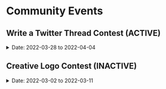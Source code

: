 # Community Events

## Write a Twitter Thread Contest (ACTIVE)

<details>
<summary>Date: 2022-03-28 to 2022-04-04</summary>

**Skills Required:** *Writing*

**Experience:** *Beginner* 

Our next incentivized testnet, Umeemania, is coming up. As we will focus on our native lending module for the testnet, we wanted to ask: how well do you know Umee? Put your knowledge to the test and share it with the community! 

**TL; DR**

Write a thread on Twitter focusing on **what Umee is and what Umee is setting out to accomplish in DeFi**. Share it on Twitter using **#MyUmeeThread** and tagging **[@Umee_CrossChain](https://twitter.com/Umee_CrossChain)** by April 4, 2022 at 15:00 UTC for a chance to win UMEE tokens!  

**Details**

Umee’s mainnet has now been live for over a month and we’ve seen success across the board, with many users taking advantage of our IBC capabilities for one. But, we want to hear what Umee is all about in your own words! 

We want you to spread the word about Umee by telling potential and existing community members **what Umee is and what Umee is setting out to accomplish in DeFi**. Here are some possible ideas to elaborate on your threads: 

- Cross Chain DeFi 
- Lending and Borrowing 
- IBC Compatibility 
- Interoperability 
- Composability 
- Debt Markets 
- Agnostic Liquidity 
- Umee Use Cases 
- Staking
- Leverage Strategies 
- And whatever else you think is important!

**Winners will be selected by the Umee team based on:**
- Uniqueness
- Accuracy
- Quality
- Popularity (likes, comments, retweets)

*Hint: to get more exposure on your submission you can share it in the [#marketing](https://discord.gg/umee) channel on the Umee Discord server.*

If you don’t think you can write a thread, but still want to participate, not to worry! You’re still eligible to win UMEE rewards by retweeting this [tweet]().

**How To Enter**
- Write a thread on Twitter focusing on why cross chain DeFi is important and what Umee is doing to bring it to mainstream adoption
- Share the thread on Twitter and tag **[@Umee_CrossChain](https://twitter.com/Umee_CrossChain)** in the post with **#MyUmeeThread** by April 4, 2022 at 15:00 UTC

**Resources**
- [Website](https://umee.cc/)
- [Docs](https://docs.umee.cc/umee/)  
- [Web App](https://app.umee.cc/#/)
- [Discord](https://discord.gg/umee)
- [Twitter](https://twitter.com/Umee_CrossChain)  

**Rewards**
- Top submission will win 1,000 UMEE
- 3 runner-ups will win 500 UMEE each
- 5 random people who retweet the original post will receive 200 UMEE each

*Winners will be announced on Twitter, and given instructions on how to receive their rewards. Rewards will be sent after April 8, 2022.*

**Rules**
- Participants must be following **[@Umee_CrossChain](https://twitter.com/Umee_CrossChain)** to win
- Entries **must** tag **[@Umee_CrossChain](https://twitter.com/Umee_CrossChain)** and use **#MyUmeeThread** and be shared before April 4, 2022 at 15:00 UTC in order to be considered valid
- Twitter thread **must** consist of at least 4 tweets
- Submissions **must** use **#MyUmeeThread** in first tweet of thread 
- Multiple entries are allowed, but winners can only win once 
- Participants are welcome to submit as many entries as they’d like, as long as they are all original
- The level of engagement (likes, comments, retweets) a submission has will be taken into consideration by judges, so be sure to share your post with friends
- Winners will be selected by April 8, 2022 at the Umee team’s discretion

**Good luck!**
  
</details>

## Creative Logo Contest (INACTIVE)

<details>
<summary>Date: 2022-03-02 to 2022-03-11</summary>

**Skills Required:** *Creativity*

**Experience:** *Beginner* 

In honor of Umee’s rebranding, we invite you to participate in Umee’s Creative Logo Contest! Get to know our new logo, colors, and of course Adora, our new mascot. Let’s get into the details and see who can create something cool. 😎

**TL; DR**

Recreate the new Umee logo in your own style and share it on Twitter using **#MyUmeeLogo** and tagging **[@Umee_CrossChain](https://twitter.com/Umee_CrossChain)** by March 11, 2022 @ 15:00 UTC for a chance to win Umee tokens!

**Details**

Creativity is key! The more out of the box, the better! As long as your submission(s) involves a creative twist on the new Umee logo, you will be eligible to win. Here are some ideas of different mediums you can recreate the Umee logo in:
- Drawings
- Pantings
- Grahic Design/Photoshop  
- Collages (Digital or handmade)
- Woodwork
- Baked Goods
- ASCII Art
- Resin Art
- And anything else you can think of! 

**Winners will be selected by the Umee team based on:**
- Creativity
- Quality
- Popularity (likes, comments, retweets)

*Hint: to get more exposure on your submission you can share it in the [#designers](https://discord.gg/umee) channel on the Umee Discord server.*

Still want to participate but don’t think of yourself as a creative? Not to worry! You’re still eligible to win UMEE rewards by retweeting this [tweet](https://twitter.com/Umee_CrossChain/status/1499067194340167680?s=20&t=xldgypQozqj2BKcDgE61lw).

**How To Enter**
- Recreate the Umee logo in your own style
- Share an image/gif/video of your creation on Twitter and tag **[@Umee_CrossChain](https://twitter.com/Umee_CrossChain)** in the post with **#MyUmeeLogo** by March 11 @ 15:00 UTC

**Resources**
- [Branding assets](https://drive.google.com/drive/folders/1A9G2HM5RAka4FLGyVvRC4NeazpAYBh7Z?usp=sharing)
- [Website](https://umee.cc/)
- [Web App](https://app.umee.cc/#/)

**Rewards**
- 1st Place - 2,000 UMEE
- 2nd Place - 1,500 UMEE
- 3rd Place - 1,000 UMEE
- 10 random people who retweet the original post will receive 250 UMEE each

*Winners will be announced on Twitter, and given instructions on how to receive their rewards. Rewards will be claimable on March 16th, 2022.*

**Rules**
- Participants must be following **[@Umee_CrossChain](https://twitter.com/Umee_CrossChain)** to win
- Entries must tag **[@Umee_CrossChain](https://twitter.com/Umee_CrossChain)** and use **#MyUmeeLogo** and be shared before March 11 @ 15:00 UTC in order to be considered valid
- Participants are welcome to submit as many entries as they’d like, as long as they are all original
- The level of engagement (likes, comments, retweets) a submission has will be taken into consideration by judges, so be sure to share your post with friends
- Winners will be selected by March 16th, 2022 at the Umee team’s discretion

**Good luck!**
  
</details>
